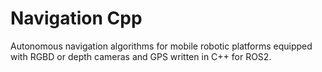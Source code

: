 # Navigation Cpp
Autonomous navigation algorithms for mobile robotic platforms equipped with RGBD or depth cameras and GPS written in C++ for ROS2. 
